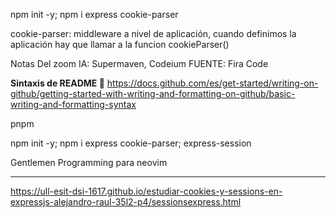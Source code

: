 npm init -y; npm i express cookie-parser

cookie-parser: middleware a nivel de aplicación, cuando definimos la aplicación hay que llamar a la funcion cookieParser()



Notas Del zoom 
IA: Supermaven,  Codeium
FUENTE: Fira Code


**Sintaxis de README 👀**
https://docs.github.com/es/get-started/writing-on-github/getting-started-with-writing-and-formatting-on-github/basic-writing-and-formatting-syntax

pnpm

npm init -y; npm i express cookie-parser; express-session

Gentlemen Programming para neovim

 ----------------------------------------------------
 https://ull-esit-dsi-1617.github.io/estudiar-cookies-y-sessions-en-expressjs-alejandro-raul-35l2-p4/sessionsexpress.html

